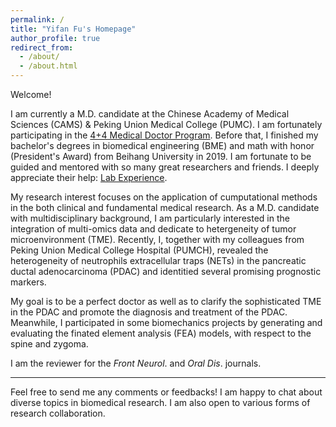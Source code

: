 ```yaml
---
permalink: /
title: "Yifan Fu's Homepage"
author_profile: true
redirect_from: 
  - /about/
  - /about.html
---
```

  
Welcome! 
  
I am currently a M.D. candidate at the Chinese Academy of Medical Sciences (CAMS) & Peking Union Medical College (PUMC). I am fortunately participating in the [4+4 Medical Doctor Program](https://mdadmission.pumc.edu.cn/mdweb/site!index). Before that, I finished my bachelor's degrees in biomedical engineering (BME) and math with honor (President's Award) from Beihang University in 2019. I am fortunate to be guided and mentored with so many great researchers and friends. I deeply appreciate their help: [Lab Experience](https://yifanfu01.github.io/cv/).  

My research interest focuses on the application of cumputational methods in the both clinical and fundamental medical research. As a M.D. candidate with multidisciplinary background, I am particularly interested in the integration of multi-omics data and dedicate to hetergeneity of tumor microenvironment (TME). Recently, I, together with my colleagues from Peking Union Medical College Hospital (PUMCH), revealed the heterogeneity of neutrophils extracellular traps (NETs) in the pancreatic ductal adenocarcinoma (PDAC) and identitied several promising prognostic markers.  
  
My goal is to be a perfect doctor as well as to clarify the sophisticated TME in the PDAC and promote the diagnosis and treatment of the PDAC. Meanwhile, I participated in some biomechanics projects by generating and evaluating the finated element analysis (FEA) models, with respect to the spine and zygoma.  
  
I am the reviewer for the _Front Neurol_. and _Oral Dis_. journals.


----
Feel free to send me any comments or feedbacks! I am happy to chat about diverse topics in biomedical research. I am also open to various forms of research collaboration.

